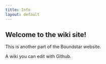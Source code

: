 ```yaml
---
title: Info
layout: default
---
```


## Welcome to the wiki site!

This is another part of the Boundstar website.

A wiki you can edit with Github.
